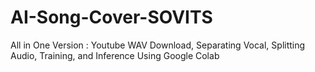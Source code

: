 # AI-Song-Cover-SOVITS
All in One Version : Youtube WAV Download, Separating Vocal, Splitting Audio, Training, and Inference Using Google Colab
